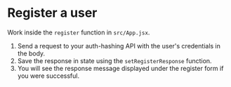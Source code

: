 # Register a user

Work inside the `register` function in `src/App.jsx`.

1. Send a request to your auth-hashing API with the user's credentials in the body.
2. Save the response in state using the `setRegisterResponse` function.
3. You will see the response message displayed under the register form if you were successful.



